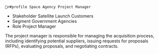     🙎‍♂️#profile Space Agency Project Manager

* Stakeholder Satellite Launch Customers
* Segment Government Agencies
* Role Project Manager

The project manager is responsible for managing the acquisition process, including identifying potential suppliers, issuing requests for proposals (RFPs), evaluating proposals, and negotiating contracts.

